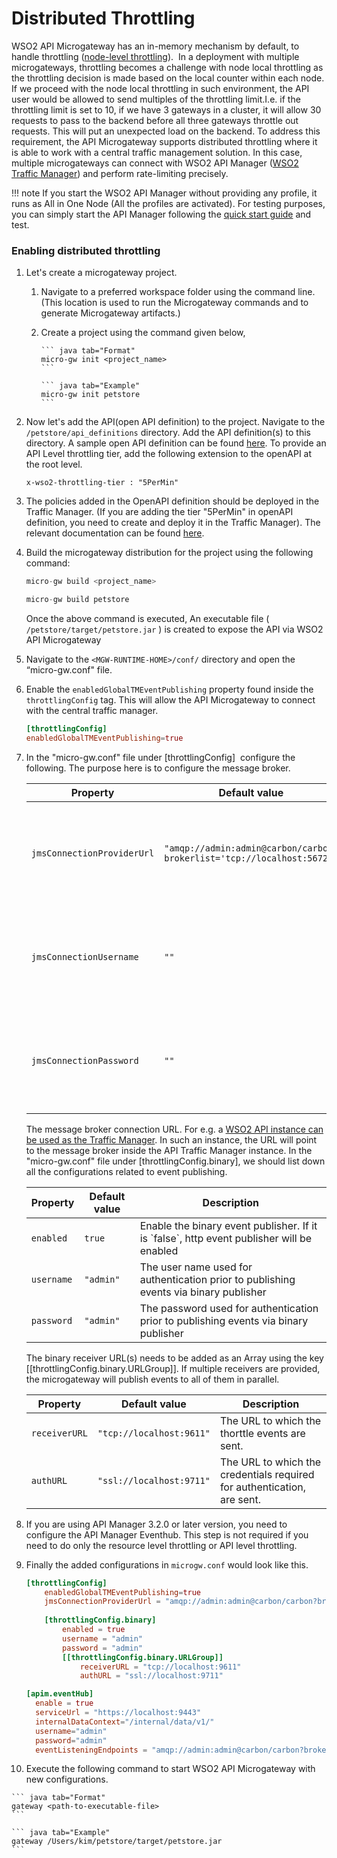# Distributed Throttling

WSO2 API Microgateway has an in-memory mechanism by default, to handle throttling
([node-level throttling]({{base_path}}/how-tos/rate-limiting/adding-throttling-policies)).  
In a deployment with multiple microgateways, throttling becomes a challenge with node local throttling as the throttling 
decision is made based on the local counter within each node. If we proceed with the node local throttling in such 
environment, the API user would be allowed to send multiples of the throttling limit.I.e. if the throttling limit is set to 10, 
if we have 3 gateways in a cluster, it will allow 30 requests to pass to the backend before all three gateways 
throttle out requests. This will put an unexpected load on the backend. To address this requirement, the API Microgateway 
supports distributed throttling where it is able to work with a central traffic management solution. In this case, 
multiple microgateways can connect with WSO2 API Manager 
([WSO2 Traffic Manager](https://apim.docs.wso2.com/en/3.2.0/install-and-setup/setup/distributed-deployment/product-profiles/)) 
and perform rate-limiting precisely.

!!! note
    If you start the WSO2 API Manager without providing any profile, it runs as All in One Node (All the profiles 
    are activated). For testing purposes, you can simply start the API Manager following the 
    [quick start guide](https://apim.docs.wso2.com/en/3.2.0/getting-started/quick-start-guide/) and test.

<!---TODO:@VirajSalaka Add concept page and mention it here--->
<!---TODO:@VirajSalaka Update image (old) and add to concept page--->

### Enabling distributed throttling

1.  Let's create a microgateway project.

    1. Navigate to a preferred workspace folder using the command line. (This location is used to run the Microgateway commands and to generate Microgateway artifacts.)
    2. Create a project using the command given below,
  
           ``` java tab="Format"
           micro-gw init <project_name> 
           ```

           ``` java tab="Example"
           micro-gw init petstore  
           ```

2.  Now let's add the API(open API definition) to the project. Navigate to the `/petstore/api_definitions` directory. 
    Add the API definition(s) to this directory. A sample open API definition can be found 
    [here](https://github.com/wso2/product-microgateway/blob/master/samples/petstore_basic.yaml). To provide an API 
    Level throttling tier, add the following extension to the openAPI at the root level.
    
    ```text tab="Sample"
    x-wso2-throttling-tier : "5PerMin"    
    ```
    
3.  The policies added in the OpenAPI definition should be deployed in the Traffic Manager. (If you are adding the
    tier "5PerMin" in openAPI definition, you need to create and deploy it in the Traffic Manager).
    The relevant documentation can be found [here](https://apim.docs.wso2.com/en/3.2.0/learn/rate-limiting/adding-new-throttling-policies/#adding-a-new-advanced-throttling-policy).

4.  Build the microgateway distribution for the project using the following command:

    ``` java tab="Format"
    micro-gw build <project_name>
    ```

    ``` java tab="Example"
    micro-gw build petstore
    ```

    Once the above command is executed, An executable file ( `/petstore/target/petstore.jar` ) is created to expose the API via WSO2 API Microgateway

5.  Navigate to the `<MGW-RUNTIME-HOME>/conf/` directory and open the “micro-gw.conf" file.

6.  Enable the `enabledGlobalTMEventPublishing` property found inside the `throttlingConfig` tag. This will allow the API Microgateway to connect with the central traffic manager.

    ``` toml
    [throttlingConfig]
    enabledGlobalTMEventPublishing=true
    ```

7.  In the "micro-gw.conf" file under \[throttlingConfig\]  configure the following. The purpose here is to configure 
    the message broker.

    <table>
        <thead>
            <tr class="header">
                <th>Property</th>
                <th>Default value</th>
                <th>Description</th>
            </tr>
        </thead>
        <tbody>
            <tr class="odd">
                <td><code>jmsConnectionProviderUrl</code></td>
                <td><code>"amqp://admin:admin@carbon/carbon?brokerlist='tcp://localhost:5672'"</code></td>
                <td>The message broker connection URL of WSO2 API/Traffic Manager</td>
            </tr>
            <tr class="even">
                <td><code>jmsConnectionUsername</code></td>
                <td><code>""</code></td>
                <td>The user name used to establish  the message broker connection</td>
            </tr>
            <tr class="odd">
                <td><code>jmsConnectionPassword</code></td>
                <td><code>""</code></td>
                <td>The password used to establish  the message broker connection</td>
            </tr>
        </tbody>
    </table>
    
    The message broker connection URL. For e.g. a [WSO2 API instance can be used as the Traffic Manager](https://apim.docs.wso2.com/en/latest/install-and-setup/setup/distributed-deployment/product-profiles/). 
    In such an instance, the URL will point to the message broker inside the API Traffic Manager instance.
    In the "micro-gw.conf" file under \[throttlingConfig.binary\], we should list down all the configurations related to
    event publishing.                   
        
    <table>
        <thead>
        <tr class="header">
            <th>Property</th>
            <th>Default value</th>
            <th>Description</th>
            </tr>
        </thead>
        <tbody>
            <tr class="odd">
                <td><code>enabled</code></td>
                <td><code>true</code></td>
                <td>Enable the binary event publisher. If it is `false`, http event publisher will be enabled</td>
            </tr>
            <tr class="even">
                <td><code>username</code></td>
                <td><code>"admin"</code></td>
                <td>The user name used for authentication prior to publishing events via binary publisher</td>
            </tr>
            <tr class="odd">
                <td><code>password</code></td>
                <td><code>"admin"</code></td>
                <td>The password used for authentication prior to publishing events via binary publisher</td>
            </tr>
        </tbody>
    </table>
    
    The binary receiver URL(s) needs to be added as an Array using the key \[\[throttlingConfig.binary.URLGroup\]\]. 
    If multiple receivers are provided, the microgateway will publish events to all of them in parallel.
     
    <table>
        <thead>
        <tr class="header">
            <th>Property</th>
            <th>Default value</th>
            <th>Description</th>
            </tr>
        </thead>
        <tbody>
            <tr class="odd">
                <td><code>receiverURL</code></td>
                <td><code>"tcp://localhost:9611"</code></td>
                <td>The URL to which the thorttle events are sent.</td>
            </tr>
            <tr class="even">
                <td><code>authURL</code></td>
                <td><code>"ssl://localhost:9711"</code></td>
                <td>The URL to which the credentials required for authentication, are sent.</td>
            </tr>
        </tbody>
    </table>

8.  If you are using API Manager 3.2.0 or later version, you need to configure the API Manager Eventhub. This step is 
    not required if you need to do only the resource level throttling or API level throttling.
    <!---TODO:@VirajSalaka Add the Event hub configuration guide URL--->
    
9.  Finally the added configurations in `microgw.conf` would look like this. 
    
    ``` toml tab="Sample Configuration"
    [throttlingConfig]
        enabledGlobalTMEventPublishing=true
        jmsConnectionProviderUrl = "amqp://admin:admin@carbon/carbon?brokerlist='tcp://localhost:5672'"
        
        [throttlingConfig.binary]
            enabled = true
            username = "admin"
            password = "admin"
            [[throttlingConfig.binary.URLGroup]]
                receiverURL = "tcp://localhost:9611"
                authURL = "ssl://localhost:9711"
    
    [apim.eventHub]
      enable = true
      serviceUrl = "https://localhost:9443"
      internalDataContext="/internal/data/v1/"
      username="admin"
      password="admin"
      eventListeningEndpoints = "amqp://admin:admin@carbon/carbon?brokerlist='tcp://localhost:5672'"
    ```  
                                                                                                                                     
10.  Execute the following command to start WSO2 API Microgateway with new configurations.

    ``` java tab="Format"
    gateway <path-to-executable-file>
    ```

    ``` java tab="Example"
    gateway /Users/kim/petstore/target/petstore.jar
    ```
